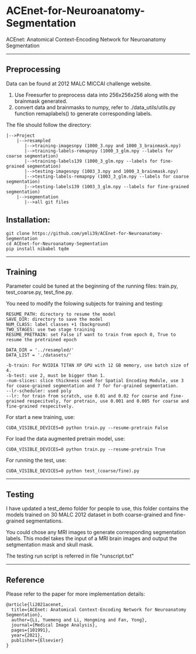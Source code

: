 # ACEnet-for-Neuroanatomy-Segmentation
ACEnet: Anatomical Context-Encoding Network for Neuroanatomy Segmentation


-------------------------------------------------------------

## Preprocessing
Data can be found at 2012 MALC MICCAI challenge website.
1. Use Freesurfer to preprocess data into 256x256x256 along with the brainmask generated.
2. convert data and brainmasks to numpy, refer to ./data_utils/utils.py function remaplabels() to generate corresponding labels.

The file should follow the directory:

    |-->Project
        |-->resampled
           |-->training-imagesnpy (1000_3.npy and 1000_3_brainmask.npy)
           |-->training-labels-remapnpy (1000_3_glm.npy --labels for coarse segmentation)
           |-->training-labels139 (1000_3_glm.npy --labels for fine-grained segmentation)
           |-->testing-imagesnpy (1003_3.npy and 1000_3_brainmask.npy)
           |-->testing-labels-remapnpy (1003_3_glm.npy --labels for coarse segmentation)
           |-->testing-labels139 (1003_3_glm.npy --labels for fine-grained segmentation)
        |-->segmentation
           |-->all git files

## Installation:
```
git clone https://github.com/ymli39/ACEnet-for-Neuroanatomy-Segmentation
cd ACEnet-for-Neuroanatomy-Segmentation
pip install nibabel tqdm
```


-------------------------------------------------------------

## Training
Parameter could be tuned at the beginning of the running files: train.py, test_coarse.py, test_fine.py.

You need to modify the folowing subjects for training and testing:
```
RESUME_PATH: directory to resume the model
SAVE_DIR: directory to save the model
NUM_CLASS: label classes +1 (background)
TWO_STAGES: use two stage training
RESUME_PRETRAIN: set False if want to train from epoch 0, True to resume the pretrained epoch

DATA_DIR = '../resampled/'
DATA_LIST = './datasets/'

-b-train: For NVIDIA TITAN XP GPU with 12 GB memory, use batch size of 4. 
-b-test: use 2, must be bigger than 1.
-num-slices: slice thickness used for Spatial Encoding Module, use 3 for coase-grained segmentation and 7 for for-grained segmentation.
--lr-scheduler: used poly
--lr: for train from scratch, use 0.01 and 0.02 for coarse and fine-grained respecitvely, for pretrain, use 0.001 and 0.005 for coarse and fine-grained respecitvely.
```

For start a new training, use:
```
CUDA_VISIBLE_DEVICES=0 python train.py --resume-pretrain False
```

For load the data augmented pretrain model, use:
```
CUDA_VISIBLE_DEVICES=0 python train.py --resume-pretrain True
```

For running the test, use:
```
CUDA_VISIBLE_DEVICES=0 python test_(coarse/fine).py
```

-------------------------------------------------------------

## Testing
I have updated a test_demo folder for people to use, this folder contains the models trained on 30 MALC 2012 dataset in both coarse-grained and fine-grained segmentations. 

You could chose any MRI images to generate corresponding segmentation labels. This model takes the input of a MRI brain images and output the setgmentation mask and skull mask.

The testing run script is referred in file "runscript.txt"


-------------------------------------------------------------

## Reference
Please refer to the paper for more implementation details:
```
@article{li2021acenet,
  title={ACEnet: Anatomical Context-Encoding Network for Neuroanatomy Segmentation},
  author={Li, Yuemeng and Li, Hongming and Fan, Yong},
  journal={Medical Image Analysis},
  pages={101991},
  year={2021},
  publisher={Elsevier}
}
```
